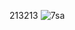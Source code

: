 213213
![7sa](https://user-images.githubusercontent.com/102012155/173037784-d9e02c40-7d99-4349-8d96-129e60dc12b4.JPG)
